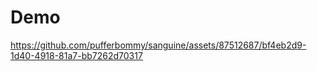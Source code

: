 # Demo
https://github.com/pufferbommy/sanguine/assets/87512687/bf4eb2d9-1d40-4918-81a7-bb7262d70317

